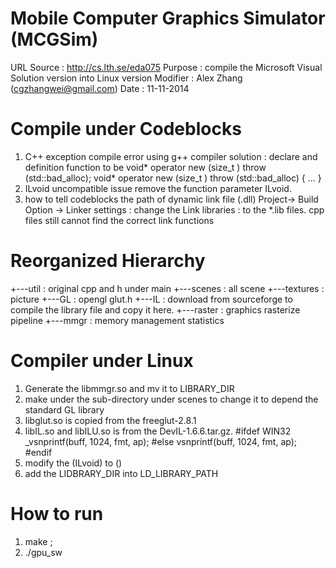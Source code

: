 # Mobile Computer Graphics Simulator (MCGSim)

URL Source : http://cs.lth.se/eda075 
Purpose    : compile the Microsoft Visual Solution version into Linux version
Modifier   : Alex Zhang (cgzhangwei@gmail.com)
Date       : 11-11-2014

# Compile under Codeblocks

1. C++ exception compile error using g++ compiler
   solution : declare and definition function to be void* operator new (size_t ) throw (std::bad_alloc); 
   void* operator new (size_t ) throw (std::bad_alloc) { ... }
2. ILvoid uncompatible issue
   remove the function parameter ILvoid.
3. how to tell codeblocks the path of dynamic link file (.dll)
   Project-> Build Option -> Linker settings :
   change the Link libraries : to the *.lib files. cpp files still cannot find the correct link functions

# Reorganized Hierarchy

+---util     : original cpp and h under main
+---scenes   : all scene
+---textures : picture
+---GL       : opengl glut.h
+---IL       : download from sourceforge to compile the library file and copy it here. 
+---raster   : graphics rasterize pipeline
+---mmgr     : memory management statistics

# Compiler under Linux

1. Generate the libmmgr.so and mv it to LIBRARY_DIR
2. make under the sub-directory under scenes to change it to depend the standard GL library
3. libglut.so is copied from the freeglut-2.8.1
4. libIL.so and libILU.so is from the DevIL-1.6.6.tar.gz.
   #ifdef WIN32
     _vsnprintf(buff, 1024, fmt, ap);
   #else 
	  vsnprintf(buff, 1024, fmt, ap);
   #endif
5. modify the (ILvoid) to ()
6. add the LIDBRARY_DIR into LD_LIBRARY_PATH

# How to run

1. make ;
2. ./gpu_sw 
